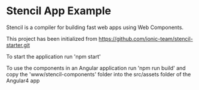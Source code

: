 # Stencil App Example

Stencil is a compiler for building fast web apps using Web Components.

This project has been initialized from https://github.com/ionic-team/stencil-starter.git

To start the application run
    'npm start'

To use the components in an Angular application run
    'npm run build' and copy the 'www/stencil-components' folder into the src/assets folder of the Angular4 app
